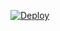 [![Deploy](https://www.herokucdn.com/deploy/button.svg)](https://heroku.com/deploy?template=https://github.com/muthzzz/termux-wabot)
